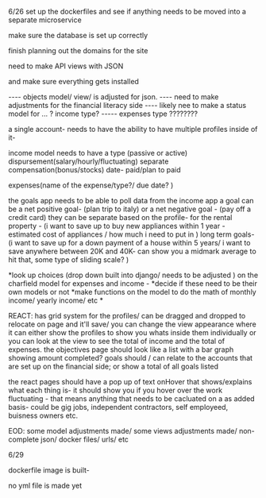 6/26 
set up the dockerfiles and see if anything needs to be moved into a separate microservice

make sure the database is set up correctly

finish planning out the domains for the site 

need to make API views with JSON 

and make sure everything gets installed 

---- objects model/ view/ is adjusted for json. 
---- need to make adjustments for the financial literacy side 
---- likely nee to make a status model for ... ? income type?
----- expenses type ????????

a single account- needs to have the ability to have multiple profiles inside of it- 


income model needs to have a type (passive or active)
dispursement(salary/hourly/fluctuating)
separate compensation(bonus/stocks)
date- paid/plan to paid

expenses(name of the expense/type?/ due date?  )

the goals app needs to be able to poll data from the income app 
a goal can be a net positive goal- (plan trip to italy)
or a net negative goal - (pay off a credit card)
they can be separate based on the profile- 
for the rental property - (i want to save up to buy new appliances within 1 year - estimated cost of appliances / how much i need to put in )
long term goals- (i want to save up for a down payment of a house within 5 years/ i want to save anywhere between 20K and 40K- can show you a midmark average to hit that, some type of sliding scale? )

*look up choices (drop down built into django/ needs to be adjusted ) on the charfield model for expenses and income - 
*decide if these need to be their own models or not 
*make functions on the model to do the math of monthly income/ yearly income/ etc 
* 




REACT:
has grid system for the profiles/ can be dragged and dropped to relocate on page and it'll save/ you can change the view appearance where it can either show the profiles to show you whats inside them individually
or you can look at the view to see the total of income and the total of expenses.
the objectives page should look like a list with a bar graph showing amount completed? 
goals should / can relate to the accounts that are set up on the financial side; 
or show a total of all goals listed 

the react pages should have a pop up of text onHover that shows/explains what each thing is- it should show you if  you hover over the work fluctuating - that means anything that needs to be cacluated on a as added basis- could be gig jobs, independent contractors, self employeed, buisness owners etc. 


EOD:
some model adjustments made/ some views adjustments made/ non-complete json/ docker files/ urls/ etc 

6/29

dockerfile image is built- 

no yml file is made yet 
